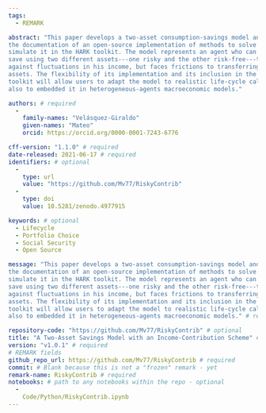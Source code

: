 ```yaml
---
tags:
  - REMARK

abstract: "This paper develops a two-asset consumption-savings model and serves as
the documentation of an open-source implementation of methods to solve and
simulate it in the HARK toolkit. The model represents an agent who can
save using two different assets---one risky and the other risk-free---to insure
against fluctuations in his income, but faces frictions to transferring funds between
assets. The flexibility of its implementation and its inclusion in the HARK
toolkit will allow users to adapt the model to realistic life-cycle calibrations, and
also to embedded it in heterogeneous-agents macroeconomic models."

authors: # required
  -
    family-names: "Velásquez-Giraldo"
    given-names: "Mateo"
    orcid: https://orcid.org/0000-0001-7243-6776

cff-version: "1.1.0" # required
date-released: 2021-06-17 # required
identifiers: # optional
  -
    type: url
    value: "https://github.com/Mv77/RiskyContrib"
  -
    type: doi
    value: 10.5281/zenodo.4977915

keywords: # optional
  - Lifecycle
  - Portfolio Choice
  - Social Security
  - Open Source

message: "This paper develops a two-asset consumption-savings model and serves as
the documentation of an open-source implementation of methods to solve and
simulate it in the HARK toolkit. The model represents an agent who can
save using two different assets---one risky and the other risk-free---to insure
against fluctuations in his income, but faces frictions to transferring funds between
assets. The flexibility of its implementation and its inclusion in the HARK
toolkit will allow users to adapt the model to realistic life-cycle calibrations, and
also to embedded it in heterogeneous-agents macroeconomic models." # required

repository-code: "https://github.com/Mv77/RiskyContrib" # optional
title: "A Two-Asset Savings Model with an Income-Contribution Scheme" # required
version: "v1.0.1" # required
# REMARK fields
github_repo_url: https://github.com/Mv77/RiskyContrib # required
commit: # Blank because this is not a "frozen" remark - yet
remark-name: RiskyContrib # required
notebooks: # path to any notebooks within the repo - optional
  -
    Code/Python/RiskyContrib.ipynb
---
```

